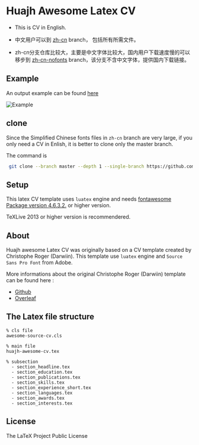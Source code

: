 # Huajh Awesome Latex CV  

+ This is CV in English.

+ 中文用户可以到 [zh-cn](https://github.com/huajh/awesome-latex-cv/tree/zh-cn) branch， 包括所有所需文件。

+ zh-cn分支仓库比较大，主要是中文字体比较大，国内用户下载速度慢的可以移步到 [zh-cn-nofonts](https://github.com/huajh/awesome-latex-cv/tree/zh-cn-nofonts) branch，该分支不含中文字体，提供国内下载链接。

## Example

An output example can be found [here](https://huajh.github.io/cv/awesome-cv.pdf)

![Example](http://huajh.github.io/img/cv/awesome-cv-1.png)

## clone

Since the Simplified Chinese fonts files in `zh-cn` branch are very large,  if you only need a CV in Enlish, it is better to clone only the master branch.

The command is

```bash
 git clone --branch master --depth 1 --single-branch https://github.com/huajh/awesome-latex-cv.git 
```

## Setup

This latex CV template uses `luatex` engine and needs [fontawesome Package version 4.6.3.2.](http://www.ctan.org/tex-archive/fonts/fontawesome) or higher version.

TeXLive 2013 or higher version is recommendered.

## About

Huajh awesome Latex CV was originally based on a CV template created by Christophe Roger (Darwiin). This template use `luatex` engine and `Source Sans Pro Font` from Adobe.

More informations about the original Christophe Roger (Darwiin) template can be found here :

+ [Github](https://github.com/darwiin/awesome-neue-latex-cv)
+ [Overleaf](https://www.overleaf.com/latex/templates/awesome-source-cv/wrdjtkkytqcw)

## The Latex file structure

```text
% cls file
awesome-source-cv.cls   

% main file
huajh-awesome-cv.tex

% subsection
  - section_headline.tex
  - section_education.tex
  - section_publications.tex
  - section_skills.tex
  - section_experience_short.tex
  - section_languages.tex
  - section_awards.tex
  - section_interests.tex
```

## License

The LaTeX Project Public License
